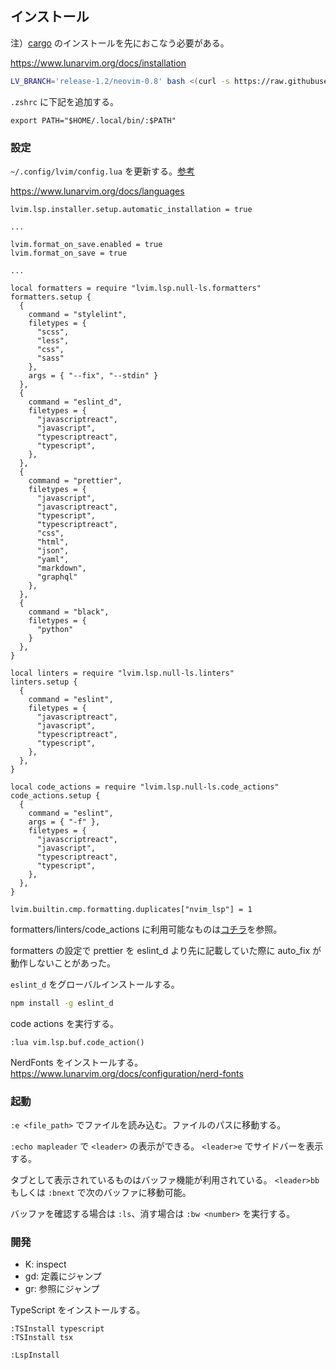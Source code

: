 ## インストール

注）[cargo](https://www.rust-lang.org/tools/install) のインストールを先におこなう必要がある。

https://www.lunarvim.org/docs/installation

```sh
LV_BRANCH='release-1.2/neovim-0.8' bash <(curl -s https://raw.githubusercontent.com/lunarvim/lunarvim/master/utils/installer/install.sh)
```

`.zshrc` に下記を追加する。

```
export PATH="$HOME/.local/bin/:$PATH"
```

### 設定

`~/.config/lvim/config.lua` を更新する。[参考](https://github.com/dhythm/config-public/blob/master/lvim/config.lua)

https://www.lunarvim.org/docs/languages

```
lvim.lsp.installer.setup.automatic_installation = true

...

lvim.format_on_save.enabled = true
lvim.format_on_save = true

...

local formatters = require "lvim.lsp.null-ls.formatters"
formatters.setup {
  {
    command = "stylelint",
    filetypes = {
      "scss",
      "less",
      "css",
      "sass"
    },
    args = { "--fix", "--stdin" }
  },
  {
    command = "eslint_d",
    filetypes = {
      "javascriptreact",
      "javascript",
      "typescriptreact",
      "typescript",
    },
  },
  {
    command = "prettier",
    filetypes = {
      "javascript",
      "javascriptreact",
      "typescript",
      "typescriptreact",
      "css",
      "html",
      "json",
      "yaml",
      "markdown",
      "graphql"
    },
  },
  {
    command = "black",
    filetypes = {
      "python"
    }
  },
}

local linters = require "lvim.lsp.null-ls.linters"
linters.setup {
  {
    command = "eslint",
    filetypes = {
      "javascriptreact",
      "javascript",
      "typescriptreact",
      "typescript",
    },
  },
}

local code_actions = require "lvim.lsp.null-ls.code_actions"
code_actions.setup {
  {
    command = "eslint",
    args = { "-f" },
    filetypes = {
      "javascriptreact",
      "javascript",
      "typescriptreact",
      "typescript",
    },
  },
}

lvim.builtin.cmp.formatting.duplicates["nvim_lsp"] = 1
```
formatters/linters/code_actions に利用可能なものは[コチラ](https://github.com/jose-elias-alvarez/null-ls.nvim/blob/main/doc/BUILTINS.md#eslint-2)を参照。

formatters の設定で prettier を eslint_d より先に記載していた際に auto_fix が動作しないことがあった。


`eslint_d` をグローバルインストールする。

```sh
npm install -g eslint_d
```

code actions を実行する。

```
:lua vim.lsp.buf.code_action()
```

NerdFonts をインストールする。
https://www.lunarvim.org/docs/configuration/nerd-fonts

### 起動

`:e <file_path>` でファイルを読み込む。ファイルのパスに移動する。

`:echo mapleader` で `<leader>` の表示ができる。
`<leader>e` でサイドバーを表示する。

タブとして表示されているものはバッファ機能が利用されている。
`<leader>bb` もしくは `:bnext` で次のバッファに移動可能。

バッファを確認する場合は `:ls`、消す場合は `:bw <number>` を実行する。

### 開発

- K: inspect
- gd: 定義にジャンプ
- gr: 参照にジャンプ

TypeScript をインストールする。

```
:TSInstall typescript
:TSInstall tsx
```

```
:LspInstall
```
